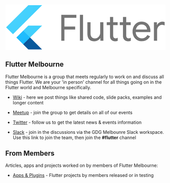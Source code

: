 ![Flutter logo](https://github.com/fluttermelbourne/meetup/blob/master/flutter-lockup.png)

## Flutter Melbourne

Flutter Melbourne is a group that meets regularly to work on and discuss all things Flutter. We are your 'in person' channel for all things going on in the Flutter world and Melbourne specifically.  

* [Wiki](https://github.com/fluttermelbourne/meetup/wiki) - here we post things like shared code, slide packs, examples and longer content

* [Meetup](https://www.meetup.com/Flutter-Melbourne/) - join the group to get details on all of our events

* [Twitter](https://twitter.com/FlutterMelb) - follow us to get the latest news & events information

* [Slack](https://gdgmelbourne.slack.com/join/shared_invite/enQtMzA0MzMyMjA1MTA5LWJmYWI0ZWNhNWRjZmQ2YmM3YWE0NTZmOTZjNTZmY2UzNzU4ZDkyN2UxMDc4MTAwZjY3N2E3ZWRmMTJlZjg5OTk) - join in the discussions via the GDG Melbounre Slack workspace. Use this link to join the team, then join the **#flutter** channel

## From Members

Articles, apps and projects worked on by members of Flutter Melbourne:

* [Apps & Plugins](https://github.com/fluttermelbourne/meetup/wiki/Member-Flutter-Apps-&-Plugins) - Flutter projects by members released or in testing

